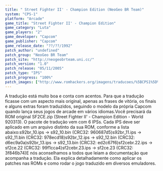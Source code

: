 ```yaml
---
title: " Street Fighter II' - Champion Edition (NeoGeo BR Team)"
system: "CPS-1"
platform: "Arcade"
game_title: "Street Fighter II' - Champion Edition"
game_category: "Luta"
game_players: "2"
game_developer: "Capcom"
game_publisher: "Capcom"
game_release_date: "??/??/1992"
patch_author: "undefined"
patch_group: "NeoGeo BR Team"
patch_site: "http://neogeobrteam.uni.cc/"
patch_version: "1.0"
patch_release: "05/11/2005"
patch_type: "IPS"
patch_progress: "100%"
patch_images: ["http://www.romhackers.org/imagens/traducoes/%5BCPS1%5D%20Street%20Fighter%20II%20-%20Champion%20Edition%20-%20NGBRT%20-%20Logo.png","http://www.romhackers.org/imagens/traducoes/%5BCPS1%5D%20Street%20Fighter%20II%20-%20Champion%20Edition%20-%20NGBRT%20-%201.png","http://www.romhackers.org/imagens/traducoes/%5BCPS1%5D%20Street%20Fighter%20II%20-%20Champion%20Edition%20-%20NGBRT%20-%202.png"]
---
```

A tradução está muito boa e conta com acentos. Para que a tradução ficasse com um aspecto mais original, apenas as frases de vitória, os finais e alguns extras foram traduzidos, seguindo o modelo da própria Capcom quando lança seus jogos de arcade em vários idiomas.Você precisará da ROM original SF2CE.zip (Street Fighter II' - Champion Edition - World 920313). O pacote de tradução vem com 6 IPSs. Cada IPS deve ser aplicado em um arquivo distinto da sua ROM, conforme a lista abaixo:s92br_10.ips -> s92_10.bin (CRC32: 960687d5)s92br_11.ips -> s92_11.bin (CRC32: 978ecd18)s92br_12.ips -> s92_12.bin (CRC32: d6ec9a0a)s92br_13.ips -> s92_13.bin (CRC32: ed2c67f6)sf2cebr.22.ips -> sf2ce.22 (CRC32: 99f1cca4)sf2cebr.23.ips -> sf2ce.23 (CRC32: 3f846b74)E nós aconselhamos a todos que leiam a documentação que acompanha a tradução. Ela explica detalhadamente como aplicar os patches nas ROMs e como rodar o jogo traduzido em diversos emuladores.

